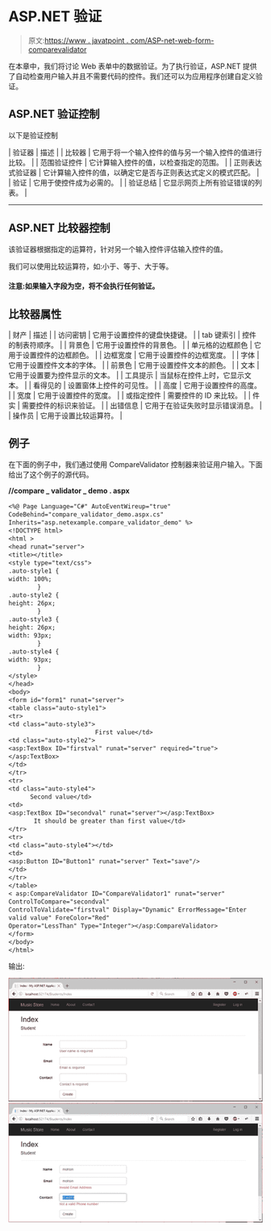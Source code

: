 # ASP.NET 验证

> 原文:[https://www . javatpoint . com/ASP-net-web-form-comparevalidator](https://www.javatpoint.com/asp-net-web-form-comparevalidator)

在本章中，我们将讨论 Web 表单中的数据验证。为了执行验证，ASP.NET 提供了自动检查用户输入并且不需要代码的控件。我们还可以为应用程序创建自定义验证。

## ASP.NET 验证控制

以下是验证控制

| 验证器 | 描述 |
| 比较器 | 它用于将一个输入控件的值与另一个输入控件的值进行比较。 |
| 范围验证控件 | 它计算输入控件的值，以检查指定的范围。 |
| 正则表达式验证器 | 它计算输入控件的值，以确定它是否与正则表达式定义的模式匹配。 |
| 验证 | 它用于使控件成为必需的。 |
| 验证总结 | 它显示网页上所有验证错误的列表。 |

* * *

## ASP.NET 比较器控制

该验证器根据指定的运算符，针对另一个输入控件评估输入控件的值。

我们可以使用比较运算符，如:小于、等于、大于等。

#### 注意:如果输入字段为空，将不会执行任何验证。

## 比较器属性

| 财产 | 描述 |
| 访问密钥 | 它用于设置控件的键盘快捷键。 |
| tab 键索引 | 控件的制表符顺序。 |
| 背景色 | 它用于设置控件的背景色。 |
| 单元格的边框颜色 | 它用于设置控件的边框颜色。 |
| 边框宽度 | 它用于设置控件的边框宽度。 |
| 字体 | 它用于设置控件文本的字体。 |
| 前景色 | 它用于设置控件文本的颜色。 |
| 文本 | 它用于设置要为控件显示的文本。 |
| 工具提示 | 当鼠标在控件上时，它显示文本。 |
| 看得见的 | 设置窗体上控件的可见性。 |
| 高度 | 它用于设置控件的高度。 |
| 宽度 | 它用于设置控件的宽度。 |
| 或指定控件 | 需要控件的 ID 来比较。 |
| 件实 | 需要控件的标识来验证。 |
| 出错信息 | 它用于在验证失败时显示错误消息。 |
| 操作员 | 它用于设置比较运算符。 |

## 例子

在下面的例子中，我们通过使用 CompareValidator 控制器来验证用户输入。下面给出了这个例子的源代码。

**//compare _ validator _ demo . aspx**

```
<%@ Page Language="C#" AutoEventWireup="true" CodeBehind="compare_validator_demo.aspx.cs" 
Inherits="asp.netexample.compare_validator_demo" %>
<!DOCTYPE html>
<html >
<head runat="server">
<title></title>
<style type="text/css">
.auto-style1 {
width: 100%;
        }
.auto-style2 {
height: 26px;
        }
.auto-style3 {
height: 26px;
width: 93px;
        }
.auto-style4 {
width: 93px;
        }
</style>
</head>
<body>
<form id="form1" runat="server">
<table class="auto-style1">
<tr>
<td class="auto-style3">
                        First value</td>
<td class="auto-style2">
<asp:TextBox ID="firstval" runat="server" required="true"></asp:TextBox>
</td>
</tr>
<tr>
<td class="auto-style4">
      Second value</td>
<td>
<asp:TextBox ID="secondval" runat="server"></asp:TextBox>
       It should be greater than first value</td>
</tr>
<tr>
<td class="auto-style4"></td>
<td>
<asp:Button ID="Button1" runat="server" Text="save"/>
</td>
</tr>
</table>
< asp:CompareValidator ID="CompareValidator1" runat="server" ControlToCompare="secondval" 
ControlToValidate="firstval" Display="Dynamic" ErrorMessage="Enter valid value" ForeColor="Red" 
Operator="LessThan" Type="Integer"></asp:CompareValidator>
</form>
</body>
</html>

```

输出:

![ASP Validation 1](img/34799681f59306befebb6890a498b843.png)
![ASP Validation 2](img/878d96721568c4dc876d427a0f42f14b.png)